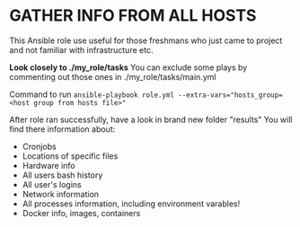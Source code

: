 # GATHER INFO FROM ALL HOSTS
This Ansible role use useful for those freshmans who just came to project and not familiar with infrastructure etc.

**Look closely to  ./my_role/tasks**
You can exclude some plays by commenting out those ones in ./my_role/tasks/main.yml



Command to run
`ansible-playbook role.yml --extra-vars="hosts_group=<host group from hosts file>"`

After role ran successfully, have a look in brand new folder "results"
You will find there information about:
* Cronjobs
* Locations of specific files
* Hardware info
* All users bash history
* All user's logins
* Network information
* All processes information, including environment varables!
* Docker info, images, containers